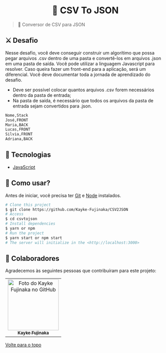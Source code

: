 <h1 align="center">🎈 CSV To JSON</h1>

> 🔎 Conversor de CSV para JSON

## ⚔️ Desafio

Nesse desafio, você deve conseguir construir um algorítimo que possa pegar arquivos .csv dentro de uma pasta e convertê-los em arquivos .json em uma pasta de saída. Você pode utilizar a linguagem Javascript para resolver. Caso queira fazer um front-end para a aplicação, será um diferencial. Você deve documentar toda a jornada de aprendizado do desafio.
- Deve ser possível colocar quantos arquivos .csv forem necessários dentro da pasta de entrada;
- Na pasta de saída, é necessário que todos os arquivos da pasta de entrada sejam convertidos para .json.

```bash
Nome,Stack
José,FRONT
Maria,BACK
Lucas,FRONT
Silvia,FRONT
Adriana,BACK
```

## 🚀 Tecnologias ##

- [JavaScript](https://developer.mozilla.org/pt-BR/docs/Web/JavaScript)

## :closed_book: Como usar? ##

Antes de iniciar, você precisa ter [Git](https://git-scm.com) e [Node](https://nodejs.org/en/) instalados.

```bash
# Clone this project
$ git clone https://github.com/Kayke-Fujinaka/CSV2JSON
# Access
$ cd csvtojson
# Install dependencies
$ yarn or npm 
# Run the project
$ yarn start or npm start 
# The server will initialize in the <http://localhost:3000>
```

## 🤝 Colaboradores

Agradecemos às seguintes pessoas que contribuíram para este projeto:

<table>
  <tr>
    <td align="center">
      <a href="#">
        <img src="https://avatars.githubusercontent.com/u/98772000?s=400&u=80de9af672be7f75cc7a546838552cf63d5b82fe&v=4" width="160px;" alt="Foto do Kayke Fujinaka no GitHub"/><br>
        <sub>
          <b>Kayke Fujinaka</b>
        </sub>
      </a>
    </td>
  </tr>
</table>

<a href="#top">Volte para o topo</a>
